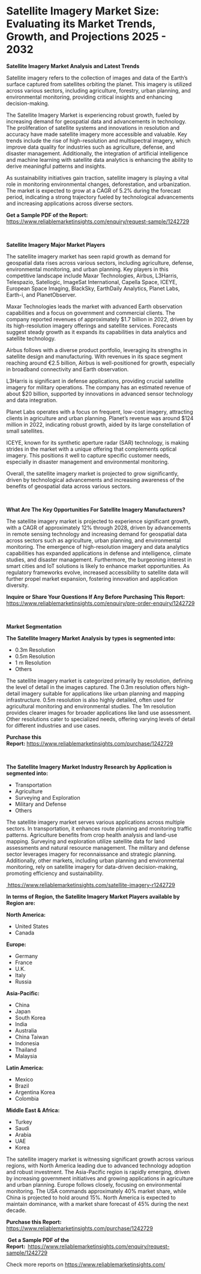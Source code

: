 <p><h1>Satellite Imagery Market Size: Evaluating its Market Trends, Growth, and Projections 2025 - 2032</h1></p><p><strong>Satellite Imagery Market Analysis and Latest Trends</strong></p>
<p><p>Satellite imagery refers to the collection of images and data of the Earth’s surface captured from satellites orbiting the planet. This imagery is utilized across various sectors, including agriculture, forestry, urban planning, and environmental monitoring, providing critical insights and enhancing decision-making.</p><p>The Satellite Imagery Market is experiencing robust growth, fueled by increasing demand for geospatial data and advancements in technology. The proliferation of satellite systems and innovations in resolution and accuracy have made satellite imagery more accessible and valuable. Key trends include the rise of high-resolution and multispectral imagery, which improve data quality for industries such as agriculture, defense, and disaster management. Additionally, the integration of artificial intelligence and machine learning with satellite data analytics is enhancing the ability to derive meaningful patterns and insights.</p><p>As sustainability initiatives gain traction, satellite imagery is playing a vital role in monitoring environmental changes, deforestation, and urbanization. The market is expected to grow at a CAGR of 5.2% during the forecast period, indicating a strong trajectory fueled by technological advancements and increasing applications across diverse sectors.</p></p>
<p><strong>Get a Sample PDF of the Report:&nbsp;</strong> <a href="https://www.reliablemarketinsights.com/enquiry/request-sample/1242729?utm_campaign=2248&utm_medium=2&utm_source=Github&utm_content=ia&utm_term=15022025&utm_id=satellite-imagery">https://www.reliablemarketinsights.com/enquiry/request-sample/1242729</a></p>
<p>&nbsp;</p>
<p><strong>Satellite Imagery Major Market Players</strong></p>
<p><p>The satellite imagery market has seen rapid growth as demand for geospatial data rises across various sectors, including agriculture, defense, environmental monitoring, and urban planning. Key players in this competitive landscape include Maxar Technologies, Airbus, L3Harris, Telespazio, Satellogic, ImageSat International, Capella Space, ICEYE, European Space Imaging, BlackSky, EarthDaily Analytics, Planet Labs, Earth-i, and PlanetObserver.</p><p>Maxar Technologies leads the market with advanced Earth observation capabilities and a focus on government and commercial clients. The company reported revenues of approximately $1.7 billion in 2022, driven by its high-resolution imagery offerings and satellite services. Forecasts suggest steady growth as it expands its capabilities in data analytics and satellite technology.</p><p>Airbus follows with a diverse product portfolio, leveraging its strengths in satellite design and manufacturing. With revenues in its space segment reaching around €2.5 billion, Airbus is well-positioned for growth, especially in broadband connectivity and Earth observation.</p><p>L3Harris is significant in defense applications, providing crucial satellite imagery for military operations. The company has an estimated revenue of about $20 billion, supported by innovations in advanced sensor technology and data integration.</p><p>Planet Labs operates with a focus on frequent, low-cost imagery, attracting clients in agriculture and urban planning. Planet’s revenue was around $124 million in 2022, indicating robust growth, aided by its large constellation of small satellites.</p><p>ICEYE, known for its synthetic aperture radar (SAR) technology, is making strides in the market with a unique offering that complements optical imagery. This positions it well to capture specific customer needs, especially in disaster management and environmental monitoring.</p><p>Overall, the satellite imagery market is projected to grow significantly, driven by technological advancements and increasing awareness of the benefits of geospatial data across various sectors.</p></p>
<p>&nbsp;</p>
<p><strong>What Are The Key Opportunities For Satellite Imagery Manufacturers?</strong></p>
<p><p>The satellite imagery market is projected to experience significant growth, with a CAGR of approximately 12% through 2028, driven by advancements in remote sensing technology and increasing demand for geospatial data across sectors such as agriculture, urban planning, and environmental monitoring. The emergence of high-resolution imagery and data analytics capabilities has expanded applications in defense and intelligence, climate studies, and disaster management. Furthermore, the burgeoning interest in smart cities and IoT solutions is likely to enhance market opportunities. As regulatory frameworks evolve, increased accessibility to satellite data will further propel market expansion, fostering innovation and application diversity.</p></p>
<p><strong>Inquire or Share Your Questions If Any Before Purchasing This Report:</strong> <a href="https://www.reliablemarketinsights.com/enquiry/pre-order-enquiry/1242729?utm_campaign=2248&utm_medium=2&utm_source=Github&utm_content=ia&utm_term=15022025&utm_id=satellite-imagery">https://www.reliablemarketinsights.com/enquiry/pre-order-enquiry/1242729</a></p>
<p>&nbsp;</p>
<p><strong>Market Segmentation</strong></p>
<p><strong>The Satellite Imagery Market Analysis by types is segmented into:</strong></p>
<p><ul><li>0.3m Resolution</li><li>0.5m Resolution</li><li>1 m Resolution</li><li>Others</li></ul></p>
<p><p>The satellite imagery market is categorized primarily by resolution, defining the level of detail in the images captured. The 0.3m resolution offers high-detail imagery suitable for applications like urban planning and mapping infrastructure. 0.5m resolution is also highly detailed, often used for agricultural monitoring and environmental studies. The 1m resolution provides clearer images for broader applications like land use assessment. Other resolutions cater to specialized needs, offering varying levels of detail for different industries and use cases.</p></p>
<p><strong>Purchase this Report:&nbsp;</strong><a href="https://www.reliablemarketinsights.com/purchase/1242729?utm_campaign=2248&utm_medium=2&utm_source=Github&utm_content=ia&utm_term=15022025&utm_id=satellite-imagery">https://www.reliablemarketinsights.com/purchase/1242729</a></p>
<p>&nbsp;</p>
<p><strong>The Satellite Imagery Market Industry Research by Application is segmented into:</strong></p>
<p><ul><li>Transportation</li><li>Agriculture</li><li>Surveying and Exploration</li><li>Military and Defense</li><li>Others</li></ul></p>
<p><p>The satellite imagery market serves various applications across multiple sectors. In transportation, it enhances route planning and monitoring traffic patterns. Agriculture benefits from crop health analysis and land-use mapping. Surveying and exploration utilize satellite data for land assessments and natural resource management. The military and defense sector leverages imagery for reconnaissance and strategic planning. Additionally, other markets, including urban planning and environmental monitoring, rely on satellite imagery for data-driven decision-making, promoting efficiency and sustainability.</p></p>
<p><a href="https://www.reliablemarketinsights.com/satellite-imagery-r1242729?utm_campaign=2248&utm_medium=2&utm_source=Github&utm_content=ia&utm_term=15022025&utm_id=satellite-imagery">&nbsp;https://www.reliablemarketinsights.com/satellite-imagery-r1242729</a></p>
<p><strong>In terms of Region, the Satellite Imagery Market Players available by Region are:</strong></p>
<p>
    <p> <strong> North America: </strong>
        <ul>
            <li>United States</li>
            <li>Canada</li>
        </ul>
        </p> 
    <p> <strong> Europe: </strong>
        <ul>
            <li>Germany</li>
            <li>France</li>
            <li>U.K.</li>
            <li>Italy</li>
            <li>Russia</li>
        </ul>
        </p> 
    <p> <strong> Asia-Pacific: </strong>
        <ul>
            <li>China</li>
            <li>Japan</li>
            <li>South Korea</li>
            <li>India</li>
            <li>Australia</li>
            <li>China Taiwan</li>
            <li>Indonesia</li>
            <li>Thailand</li>
            <li>Malaysia</li>
        </ul>
        </p> 
    <p> <strong> Latin America: </strong>
        <ul>
            <li>Mexico</li>
            <li>Brazil</li>
            <li>Argentina Korea</li>
            <li>Colombia</li>
        </ul>
        </p> 
    <p> <strong> Middle East & Africa: </strong>
        <ul>
            <li>Turkey</li>
            <li>Saudi</li>
            <li>Arabia</li>
            <li>UAE</li>
            <li>Korea</li>
        </ul>
    </p>
    </p>
<p><p>The satellite imagery market is witnessing significant growth across various regions, with North America leading due to advanced technology adoption and robust investment. The Asia-Pacific region is rapidly emerging, driven by increasing government initiatives and growing applications in agriculture and urban planning. Europe follows closely, focusing on environmental monitoring. The USA commands approximately 40% market share, while China is projected to hold around 15%. North America is expected to maintain dominance, with a market share forecast of 45% during the next decade.</p></p>
<p><strong>Purchase this Report: </strong><a href="https://www.reliablemarketinsights.com/purchase/1242729?utm_campaign=2248&utm_medium=2&utm_source=Github&utm_content=ia&utm_term=15022025&utm_id=satellite-imagery">https://www.reliablemarketinsights.com/purchase/1242729</a></p>
<p>&nbsp;<strong>Get a Sample PDF of the Report:&nbsp;&nbsp;</strong><a href="https://www.reliablemarketinsights.com/enquiry/request-sample/1242729?utm_campaign=2248&utm_medium=2&utm_source=Github&utm_content=ia&utm_term=15022025&utm_id=satellite-imagery">https://www.reliablemarketinsights.com/enquiry/request-sample/1242729</a></p>
<p><strong></strong></p>
<p>Check more reports on <a href="https://www.reliablemarketinsights.com/?utm_campaign=2248&utm_medium=2&utm_source=Github&utm_content=ia&utm_term=15022025&utm_id=satellite-imagery">https://www.reliablemarketinsights.com/</a></p>